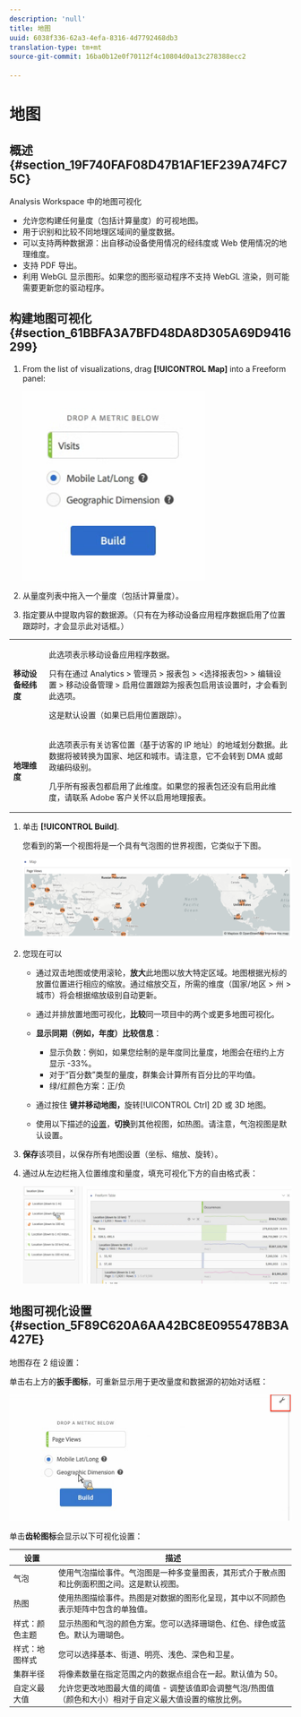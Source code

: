 ```yaml
---
description: 'null'
title: 地图
uuid: 6038f336-62a3-4efa-8316-4d7792468db3
translation-type: tm+mt
source-git-commit: 16ba0b12e0f70112f4c10804d0a13c278388ecc2

---
```



# 地图

## 概述 {#section_19F740FAF08D47B1AF1EF239A74FC75C}

Analysis Workspace 中的地图可视化

* 允许您构建任何量度（包括计算量度）的可视地图。
* 用于识别和比较不同地理区域间的量度数据。
* 可以支持两种数据源：出自移动设备使用情况的经纬度或 Web 使用情况的地理维度。
* 支持 PDF 导出。
* 利用 WebGL 显示图形。如果您的图形驱动程序不支持 WebGL 渲染，则可能需要更新您的驱动程序。

## 构建地图可视化 {#section_61BBFA3A7BFD48DA8D305A69D9416299}

1. From the list of visualizations, drag **[!UICONTROL Map]** into a Freeform panel:

   ![](assets/map-viz1.png)

1. 从量度列表中拖入一个量度（包括计算量度）。
1. 指定要从中提取内容的数据源。（只有在为移动设备应用程序数据启用了位置跟踪时，才会显示此对话框。）

<table id="table_CD54B433464B4282A7524FB187016C47"> 
 <tbody> 
  <tr> 
   <td colname="col1"> <p><b>移动设备经纬度</b> </p> </td> 
   <td colname="col2"> <p>此选项表示移动设备应用程序数据。 </p> <p>只有在通过 <span class="ignoretag"><span class="uicontrol">Analytics</span> &gt; <span class="uicontrol">管理员</span> &gt; <span class="uicontrol">报表包</span> &gt; <span class="uicontrol">&lt;选择报表包&gt;</span> &gt; <span class="uicontrol">编辑设置</span> &gt; <span class="uicontrol">移动设备管理</span> &gt; <span class="uicontrol">启用位置跟踪</span></span>为报表包启用该设置时，才会看到此选项。 </p> <p>这是默认设置（如果已启用位置跟踪）。 </p> </td> 
  </tr> 
  <tr> 
   <td colname="col1"> <p><b>地理维度</b> </p> </td> 
   <td colname="col2"> <p>此选项表示有关访客位置（基于访客的 IP 地址）的地域划分数据。此数据将被转换为国家、地区和城市。请注意，它不会转到 DMA 或邮政编码级别。 </p> <p>几乎所有报表包都启用了此维度。如果您的报表包还没有启用此维度，请联系 Adobe 客户关怀以启用地理报表。 </p> </td> 
  </tr> 
 </tbody> 
</table>

1. 单击 **[!UICONTROL Build]**.

   您看到的第一个视图将是一个具有气泡图的世界视图，它类似于下图。

   ![](assets/bubble-world-view.png)

1. 您现在可以

   * 通过双击地图或使用滚轮，**放大**&#x200B;此地图以放大特定区域。地图根据光标的放置位置进行相应的缩放。通过缩放交互，所需的维度（国家/地区 > 州 > 城市）将会根据缩放级别自动更新。
   * 通过并排放置地图可视化，**比较**&#x200B;同一项目中的两个或更多地图可视化。
   * **显示同期（例如，年度）比较信息**：

      * 显示负数：例如，如果您绘制的是年度同比量度，地图会在纽约上方显示 -33%。
      * 对于“百分数”类型的量度，群集会计算所有百分比的平均值。
      * 绿/红颜色方案：正/负
   * 通过按住 **键并移动地图，**&#x200B;旋转[!UICONTROL Ctrl] 2D 或 3D 地图。

   * 使用以下描述的[设置](/help/analyze/analysis-workspace/visualizations/map-visualization.md#section_5F89C620A6AA42BC8E0955478B3A427E)，**切换**&#x200B;到其他视图，如热图。请注意，气泡视图是默认设置。


1. **保存**&#x200B;该项目，以保存所有地图设置（坐标、缩放、旋转）。
1. 通过从左边栏拖入位置维度和量度，填充可视化下方的自由格式表：

   ![](assets/location-dimensions.png)

## 地图可视化设置 {#section_5F89C620A6AA42BC8E0955478B3A427E}

地图存在 2 组设置：

单击右上方的&#x200B;**扳手图标**，可重新显示用于更改量度和数据源的初始对话框：

![](assets/map-wrench.png)

单击&#x200B;**齿轮图标**&#x200B;会显示以下可视化设置：

| 设置 | 描述 |
|--- |--- |
| 气泡 | 使用气泡描绘事件。气泡图是一种多变量图表，其形式介于散点图和比例面积图之间。这是默认视图。 |
| 热图 | 使用热图描绘事件。热图是对数据的图形化呈现，其中以不同颜色表示矩阵中包含的单独值。 |
| 样式：颜色主题 | 显示热图和气泡的颜色方案。您可以选择珊瑚色、红色、绿色或蓝色。默认为珊瑚色。 |
| 样式：地图样式 | 您可以选择基本、街道、明亮、浅色、深色和卫星。 |
| 集群半径 | 将像素数量在指定范围之内的数据点组合在一起。默认值为 50。 |
| 自定义最大值 | 允许您更改地图最大值的阈值 - 调整该值即会调整气泡/热图值（颜色和大小）相对于自定义最大值设置的缩放比例。 |

